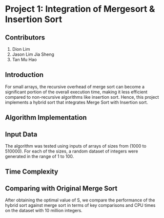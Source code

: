 # Project 1: Integration of Mergesort & Insertion Sort

## Contributors
1. Dion Lim 
2. Jason Lim Jia Sheng 
3. Tan Mu Hao 



## Introduction
For small arrays, the recursive overhead of merge sort can become a significant portion of the overall execution time, making it less efficient compared to non-recursive algorithms like insertion sort. Hence, this project implements a hybrid sort that integrates Merge Sort with Insertion sort. 



## Algorithm Implementation

## Input Data
The algorithm was tested using inputs of arrays of sizes from (1000 to 510000).
For each of the sizes, a random dataset of integers were generated in the range of 1 to 100.

## Time Complexity




## Comparing with Original Merge Sort
After obtaining the optimal value of S, we compare the performance of the hybrid sort against merge sort in terms of key comparisons and CPU times on the dataset with 10 million integers.

